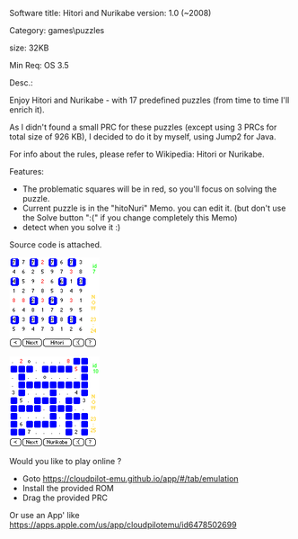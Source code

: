 Software title: Hitori and Nurikabe
version: 1.0 (~2008)

Category: games\puzzles

size: 32KB

Min Req: OS 3.5

Desc.: 

Enjoy Hitori and Nurikabe - with 17 predefined puzzles (from time to time I'll enrich it). 

As I didn't found a small PRC for these puzzles (except using 3 PRCs for total size of 926 KB), I decided to do it by myself, using Jump2 for Java.

For info about the rules, please refer to Wikipedia: Hitori or Nurikabe.

Features:

- The problematic squares will be in red, so you'll focus on solving the puzzle.
- Current puzzle is in the "hitoNuri" Memo. you can edit it.
  (but don't use the Solve button ":(" if you change completely this Memo)
- detect when you solve it :)

Source code is attached.


![](https://github.com/shahart/HitoNuri/blob/master/Hitori.GIF)


![](https://github.com/shahart/HitoNuri/blob/master/Nurikabe.GIF)


Would you like to play online ?
- Goto https://cloudpilot-emu.github.io/app/#/tab/emulation
- Install the provided ROM
- Drag the provided PRC

Or use an App' like https://apps.apple.com/us/app/cloudpilotemu/id6478502699

